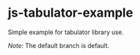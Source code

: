 # js-tabulator-example
Simple example for tabulator library use.

*Note*: The default branch is default.
